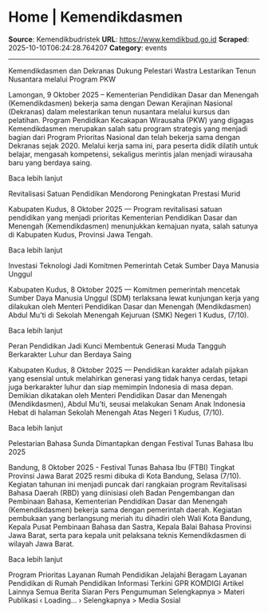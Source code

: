 # Home | Kemendikdasmen

**Source**: Kemendikbudristek
**URL**: https://www.kemdikbud.go.id
**Scraped**: 2025-10-10T06:24:28.764207
**Category**: events

---

Kemendikdasmen dan Dekranas Dukung Pelestari Wastra Lestarikan Tenun Nusantara melalui Program PKW 

Lamongan, 9 Oktober 2025 – Kementerian Pendidikan Dasar dan Menengah (Kemendikdasmen) bekerja sama dengan Dewan Kerajinan Nasional (Dekranas) dalam melestarikan tenun nusantara melalui kursus dan pelatihan. Program Pendidikan Kecakapan Wirausaha (PKW) yang digagas Kemendikdasmen merupakan salah satu program strategis yang menjadi bagian dari Program Prioritas Nasional dan telah bekerja sama dengan Dekranas sejak 2020. Melalui kerja sama ini, para peserta didik dilatih untuk belajar, mengasah kompetensi, sekaligus merintis jalan menjadi wirausaha baru yang berdaya saing.

Baca lebih lanjut

Revitalisasi Satuan Pendidikan Mendorong Peningkatan Prestasi Murid

Kabupaten Kudus, 8 Oktober 2025 — Program revitalisasi satuan pendidikan yang menjadi prioritas Kementerian Pendidikan Dasar dan Menengah (Kemendikdasmen) menunjukkan kemajuan nyata, salah satunya di Kabupaten Kudus, Provinsi Jawa Tengah.

Baca lebih lanjut

Investasi Teknologi Jadi Komitmen Pemerintah Cetak Sumber Daya Manusia Unggul

Kabupaten Kudus, 8 Oktober 2025 — Komitmen pemerintah mencetak Sumber Daya Manusia Unggul (SDM) terlaksana lewat kunjungan kerja yang dilakukan oleh Menteri Pendidikan Dasar dan Menengah (Mendikdasmen) Abdul Mu’ti di Sekolah Menengah Kejuruan (SMK) Negeri 1 Kudus, (7/10).

Baca lebih lanjut

Peran Pendidikan Jadi Kunci Membentuk Generasi Muda Tangguh Berkarakter Luhur dan Berdaya Saing

Kabupaten Kudus, 8 Oktober 2025 — Pendidikan karakter adalah pijakan yang esensial untuk melahirkan generasi yang tidak hanya cerdas, tetapi juga berkarakter luhur dan siap memimpin Indonesia di masa depan. Demikian dikatakan oleh Menteri Pendidikan Dasar dan Menengah (Mendikdasmen), Abdul Mu’ti, seusai melakukan Senam Anak Indonesia Hebat di halaman Sekolah Menengah Atas Negeri 1 Kudus, (7/10).

Baca lebih lanjut

Pelestarian Bahasa Sunda Dimantapkan dengan Festival Tunas Bahasa Ibu 2025

Bandung, 8 Oktober 2025 - Festival Tunas Bahasa Ibu (FTBI) Tingkat Provinsi Jawa Barat 2025 resmi dibuka di Kota Bandung, Selasa (7/10). Kegiatan tahunan ini menjadi puncak dari rangkaian program Revitalisasi Bahasa Daerah (RBD) yang diinisiasi oleh Badan Pengembangan dan Pembinaan Bahasa, Kementerian Pendidikan Dasar dan Menengah (Kemendikdasmen) bekerja sama dengan pemerintah daerah. Kegiatan pembukaan yang berlangsung meriah itu dihadiri oleh Wali Kota Bandung, Kepala Pusat Pembinaan Bahasa dan Sastra, Kepala Balai Bahasa Provinsi Jawa Barat, serta para kepala unit pelaksana teknis Kemendikdasmen di wilayah Jawa Barat.

Baca lebih lanjut

Program Prioritas
Layanan Rumah Pendidikan
Jelajahi Beragam Layanan Pendidikan di
Rumah Pendidikan 
Informasi Terkini
GPR KOMDIGI
Artikel Lainnya
Semua
Berita
Siaran Pers
Pengumuman
Selengkapnya >
Materi Publikasi
‹
Loading...
›
Selengkapnya >
Media Sosial
